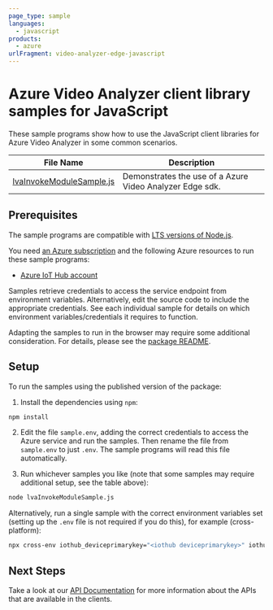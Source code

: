 ```yaml
---
page_type: sample
languages:
  - javascript
products:
  - azure
urlFragment: video-analyzer-edge-javascript
---
```


# Azure Video Analyzer client library samples for JavaScript

These sample programs show how to use the JavaScript client libraries for Azure Video Analyzer in some common scenarios.

| **File Name**                                     | **Description**                                          |
| ------------------------------------------------- | -------------------------------------------------------- |
| [lvaInvokeModuleSample.js][lvainvokemodulesample] | Demonstrates the use of a Azure Video Analyzer Edge sdk. |

## Prerequisites

The sample programs are compatible with [LTS versions of Node.js](https://github.com/nodejs/release#release-schedule).

You need [an Azure subscription][freesub] and the following Azure resources to run these sample programs:

- [Azure IoT Hub account][createinstance_azureiothubaccount]

Samples retrieve credentials to access the service endpoint from environment variables. Alternatively, edit the source code to include the appropriate credentials. See each individual sample for details on which environment variables/credentials it requires to function.

Adapting the samples to run in the browser may require some additional consideration. For details, please see the [package README][package].

## Setup

To run the samples using the published version of the package:

1. Install the dependencies using `npm`:

```bash
npm install
```

2. Edit the file `sample.env`, adding the correct credentials to access the Azure service and run the samples. Then rename the file from `sample.env` to just `.env`. The sample programs will read this file automatically.

3. Run whichever samples you like (note that some samples may require additional setup, see the table above):

```bash
node lvaInvokeModuleSample.js
```

Alternatively, run a single sample with the correct environment variables set (setting up the `.env` file is not required if you do this), for example (cross-platform):

```bash
npx cross-env iothub_deviceprimarykey="<iothub deviceprimarykey>" iothub_deviceid="<iothub deviceid>" iothub_moduleid="<iothub moduleid>" iothub_connectionstring="<iothub connectionstring>" node lvaInvokeModuleSample.js
```

## Next Steps

Take a look at our [API Documentation][apiref] for more information about the APIs that are available in the clients.

[lvainvokemodulesample]: https://github.com/Azure/azure-sdk-for-js/blob/main/sdk/videoanalyzer/video-analyzer-edge/samples/v1/javascript/lvaInvokeModuleSample.js
[apiref]: https://docs.microsoft.com/javascript/api/@azure/video-analyzer-edge
[freesub]: https://azure.microsoft.com/free/
[createinstance_azureiothubaccount]: https://docs.microsoft.com/azure/iot-hub/iot-hub-create-through-portal
[package]: https://github.com/Azure/azure-sdk-for-js/tree/main/sdk/videoanalyzer/video-analyzer-edge/README.md